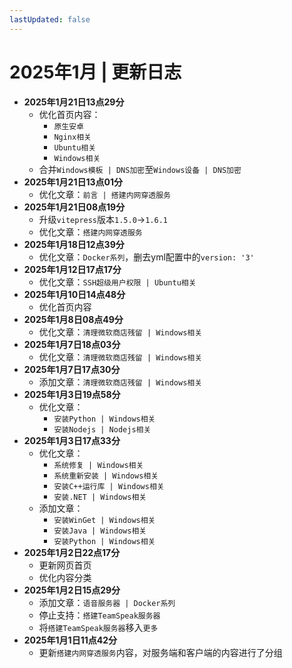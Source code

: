 ```yaml
---
lastUpdated: false
---
```


# 2025年1月 | 更新日志

- **2025年1月21日13点29分**
    - 优化首页内容：
        - ```原生安卓```
        - ```Nginx相关```
        - ```Ubuntu相关```
        - ```Windows相关```
    - 合并```Windows模板 | DNS加密```至```Windows设备 | DNS加密```
- **2025年1月21日13点01分**
    - 优化文章：```前言 | 搭建内网穿透服务```
- **2025年1月21日08点19分**
    - 升级```vitepress```版本```1.5.0```->```1.6.1```
    - 优化文章：```搭建内网穿透服务```
- **2025年1月18日12点39分**
    - 优化文章：```Docker系列```，删去yml配置中的```version: '3'```
- **2025年1月12日17点17分**
    - 优化文章：```SSH超级用户权限 | Ubuntu相关```
- **2025年1月10日14点48分**
    - 优化首页内容
- **2025年1月8日08点49分**
    - 优化文章：```清理微软商店残留 | Windows相关```
- **2025年1月7日18点03分**
    - 优化文章：```清理微软商店残留 | Windows相关```
- **2025年1月7日17点30分**
    - 添加文章：```清理微软商店残留 | Windows相关```
- **2025年1月3日19点58分**
    - 优化文章：
        - ```安装Python | Windows相关```
        - ```安装Nodejs | Nodejs相关```
- **2025年1月3日17点33分**
    - 优化文章：
        - ```系统修复 | Windows相关```
        - ```系统重新安装 | Windows相关```
        - ```安装C++运行库 | Windows相关```
        - ```安装.NET | Windows相关```
    - 添加文章：
        - ```安装WinGet | Windows相关```
        - ```安装Java | Windows相关```
        - ```安装Python | Windows相关```
- **2025年1月2日22点17分**
    - 更新网页首页
    - 优化内容分类
- **2025年1月2日15点29分**
    - 添加文章：```语音服务器 | Docker系列```
    - 停止支持：```搭建TeamSpeak服务器```
    - 将```搭建TeamSpeak服务器```移入```更多```
- **2025年1月1日11点42分**
    - 更新```搭建内网穿透服务```内容，对服务端和客户端的内容进行了分组